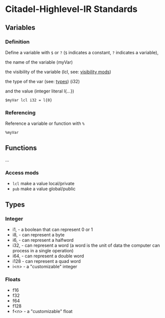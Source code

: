 # Citadel-Highlevel-IR Standards

## Variables

### Definition

Define a variable with `$` or `?` (`$` indicates a constant, `?` indicates a variable),

the name of the variable (myVar)

the visibility of the variable (lcl, see: [visibility mods](#access-mods))

the type of the var (see: [types](#types)) (i32)

and the value (integer literal l{...})

```text
$myVar lcl i32 = l{0}
```

### Referencing

Reference a variable or function with `%`

```text
%myVar
```

## Functions

...

### Access mods

- `lcl` make a value local/private
- `pub` make a value global/public

## Types

### Integer

- i1, - a boolean that can represent 0 or 1
- i8, - can represent a byte
- i6, - can represent a halfword
- i32, - can represent a word (a word is the unit of data the computer can process in a single operation)
- i64, - can represent a double word
- i128 - can represent a quad word
- i\<n> - a "customizable" integer

### Floats

- f16
- f32
- f64
- f128
- f\<n> - a "customizable" float
